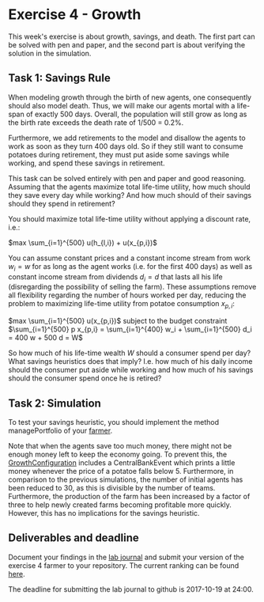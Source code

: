 # Exercise 4 - Growth

This week's exercise is about growth, savings, and death. The first part can be solved with pen and paper, and the second part is about verifying the solution in the simulation.

## Task 1: Savings Rule

When modeling growth through the birth of new agents, one consequently should also model death. Thus, we will make our agents mortal with a life-span of exactly 500 days. Overall, the population will still grow as long as the birth rate exceeds the death rate of 1/500 = 0.2%.

Furthermore, we add retirements to the model and disallow the agents to work as soon as they turn 400 days old. So if they still want to consume potatoes during retirement, they must put aside some savings while working, and spend these savings in retirement.

This task can be solved entirely with pen and paper and good reasoning. Assuming that the agents maximize total life-time utility, how much should they save every day while working? And how much should of their savings should they spend in retirement?

You should maximize total life-time utility without applying a discount rate, i.e.:

$max \sum_{i=1}^{500} u(h_{l,i}) + u(x_{p,i})$

You can assume constant prices and a constant income stream from work $w_i = w$ for as long as the agent works (i.e. for the first 400 days) as well as constant income stream from dividends $d_i = d$ that lasts all his life (disregarding the possibility of selling the farm). These assumptions remove all flexibility regarding the number of hours worked per day, reducing the problem to maximizing life-time utility from potatoe consumption $x_{p,i}$:

$max \sum_{i=1}^{500} u(x_{p,i})$ subject to the budget constraint $\sum_{i=1}^{500} p x_{p,i} = \sum_{i=1}^{400} w_i + \sum_{i=1}^{500} d_i = 400 w + 500 d = W$

So how much of his life-time wealth $W$ should a consumer spend per day? What savings heuristics does that imply? I.e. how much of his daily income should the consumer put aside while working and how much of his savings should the consumer spend once he is retired?

## Task 2: Simulation

To test your savings heuristic, you should implement the method managePortfolio of your [farmer](../src/com/agentecon/exercise4/Farmer.java).

Note that when the agents save too much money, there might not be enough money left to keep the economy going. To prevent this, the [GrowthConfiguration](../../simulation/src/com/agentecon/configuration/GrowthConfiguration.java) includes a CentralBankEvent which prints a little money whenever the price of a potatoe falls below 5. Furthermore, in comparison to the previous simulations, the number of initial agents has been reduced to 30, as this is divisible by the number of teams. Furthermore, the production of the farm has been increased by a factor of three to help newly created farms becoming profitable more quickly. However, this has no implications for the savings heuristic.

## Deliverables and deadline

Document your findings in the [lab journal](exercise04-journal.md) and submit your version of the exercise 4 farmer to your repository. The current ranking can be found [here](http://meissereconomics.com/vis/simulation?sim=ex4-growth).

The deadline for submitting the lab journal to github is 2017-10-19 at 24:00.
